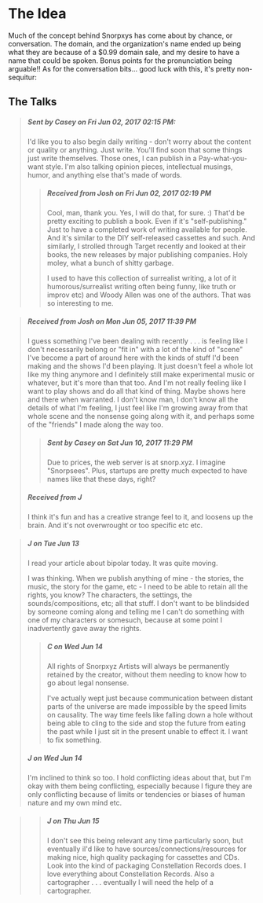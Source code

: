 The Idea
==============
Much of the concept behind Snorpxys has come about by chance, or conversation. The domain, 
and the organization's name ended up being what they are because of a $0.99 domain sale,
and my desire to have a name that could be spoken. Bonus points for the pronunciation 
being arguable!! As for the conversation bits... good luck with this, it's pretty non-sequitur:


The Talks
---------------

>##### Sent by Casey on Fri Jun 02, 2017 02:15 PM:
> I'd like you to also begin daily writing - don't worry about the content or 
> quality or anything. Just write. You'll find soon that some things just write 
> themselves. Those ones, I can publish in a Pay-what-you-want style. I'm also
> talking opinion pieces, intellectual musings, humor, and anything else that's 
> made of words.
>>##### Received from Josh on Fri Jun 02, 2017 02:19 PM
>> Cool, man, thank you. Yes, I will do that, for sure. :)
>> That'd be pretty exciting to publish a book. Even if it's 
>> "self-publishing." Just to have a completed work of writing available for
>> people. And it's similar to the DIY self-released cassettes and such.
>> And similarly, I strolled through Target recently and looked at
>> their books, the new releases by major publishing companies. Holy moley, 
>> what a bunch of shitty garbage.
>>
>> I used to have this collection of surrealist writing, a lot of it
>> humorous/surrealist writing often being funny, like truth or improv etc)
>> and Woody Allen was one of the authors. That was so interesting to me.

>##### Received from Josh on Mon Jun 05, 2017 11:39 PM
> I guess something I've been dealing with recently . . . is feeling like 
> I don't necessarily belong or "fit in" with a lot of the kind of "scene" I've
> become a part of around here with the kinds of stuff I'd been making and the
> shows I'd been playing. It just doesn't feel a whole lot like my thing 
> anymore and I definitely still make experimental music or whatever, but it's
> more than that too. And I'm not really feeling like I want to play shows and
> do all that kind of thing. Maybe shows here and there when warranted. I 
> don't know man, I don't know all the details of what I'm feeling, I just 
> feel like I'm growing away from that whole scene and the nonsense going along
> with it, and perhaps some of the "friends" I made along the way too.
>>##### Sent by Casey on Sat Jun 10, 2017 11:29 PM
>> Due to prices, the web server is at snorp.xyz. I imagine "Snorpsees".
>> Plus, startups are pretty much expected to have names like that these 
>> days, right?
>##### Received from J
> I think it's fun and has a creative strange feel to it, and loosens up the
> brain. And it's not overwrought or too specific etc etc. 

>##### J on Tue Jun 13
> I read your article about bipolar today. It was quite moving.
>
> I was thinking. When we publish anything of mine - the stories, the music,
> the story for the game, etc - I need to be able to retain all the rights,
> you know? The characters, the settings, the sounds/compositions, etc; all
> that stuff. I don't want to be blindsided by someone coming along and 
> telling me I can't do something with one of my characters or somesuch,
> because at some point I inadvertently gave away the rights.
>>##### C on Wed Jun 14
>> All rights of Snorpxyz Artists will always be permanently retained by the
>> creator, without them needing to know how to go about legal nonsense.
>> 
>> I've actually wept just because communication between distant parts of
>> the universe are made impossible by the speed limits on causality. The 
>> way time feels like falling down a hole without being able to cling to 
>> the side and stop the future from eating the past while I just sit in 
>> the present unable to effect it. I want to fix something.
>##### J on Wed Jun 14
> I'm inclined to think so too. I hold conflicting ideas about that, but 
> I'm okay with them being conflicting, especially because I figure they are 
> only conflicting because of limits or tendencies or biases of human nature 
> and my own mind etc.

>>##### J on Thu Jun 15
>> I don't see this being relevant any time particularly soon, but eventually 
>> iI'd like to have sources/connections/resources for making nice, high 
>> quality packaging for cassettes and CDs. Look into the kind of packaging 
>> Constellation Records does. I love everything about Constellation Records. 
>> Also a cartographer . . . eventually I will need the help of a cartographer.
